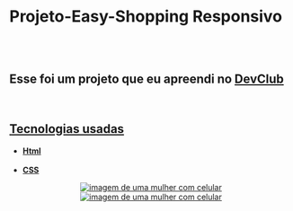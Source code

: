 <h1>Projeto-Easy-Shopping Responsivo</h1>
<br>
<br>
<h2>Esse foi um projeto que eu apreendi no <a href="https://aulas.devclub.com.br/login"/a>DevClub</h2>
<br>
<h2> Tecnologias usadas</h2>
<ul>
<b> 
  <li> Html </li>
  <br>
  <li> CSS </li>
</b>
</ul>
<div align="center">
  <img src="https://github.com/Brunogitguimaraes/Projeto-parte-2/blob/main/Easy%20Shopping%20Desktop.png?raw=true" alt="imagem de uma mulher com celular"/>
  <img src="https://github.com/Brunogitguimaraes/Projeto-parte-2/blob/main/Easy%20Shopping%20Mobile.png?raw=true" alt="imagem de uma mulher com celular"/>
</div>
